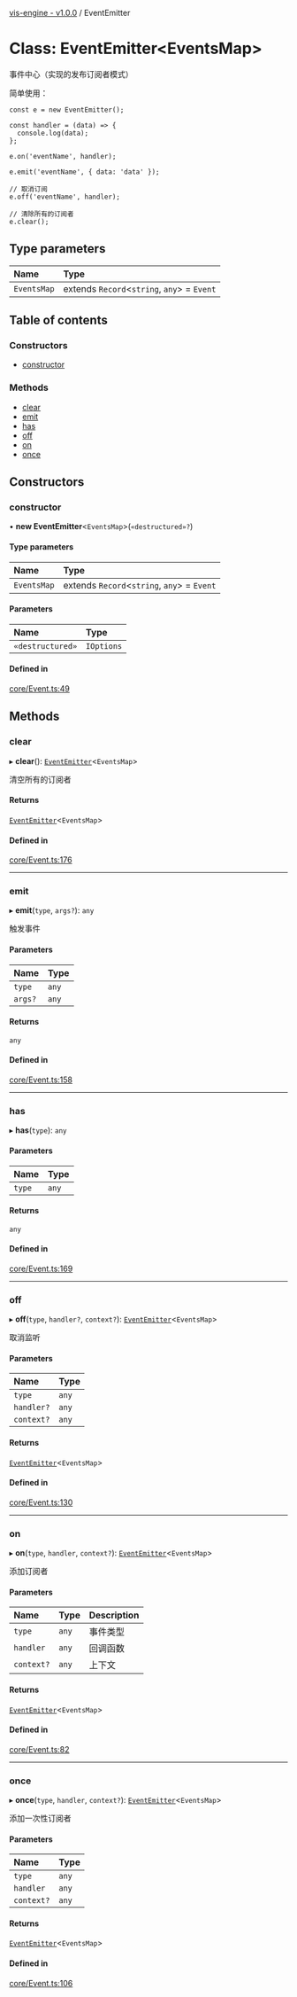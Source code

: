 [vis-engine - v1.0.0](../index.md) / EventEmitter

# Class: EventEmitter<EventsMap\>

事件中心（实现的发布订阅者模式）

简单使用：
```
const e = new EventEmitter();

const handler = (data) => {
  console.log(data);
};

e.on('eventName', handler);

e.emit('eventName', { data: 'data' });

// 取消订阅
e.off('eventName', handler);

// 清除所有的订阅者
e.clear();
```

## Type parameters

| Name | Type |
| :------ | :------ |
| `EventsMap` | extends `Record`<`string`, `any`\> = `Event` |

## Table of contents

### Constructors

- [constructor](EventEmitter.md#constructor)

### Methods

- [clear](EventEmitter.md#clear)
- [emit](EventEmitter.md#emit)
- [has](EventEmitter.md#has)
- [off](EventEmitter.md#off)
- [on](EventEmitter.md#on)
- [once](EventEmitter.md#once)

## Constructors

### constructor

• **new EventEmitter**<`EventsMap`\>(`«destructured»?`)

#### Type parameters

| Name | Type |
| :------ | :------ |
| `EventsMap` | extends `Record`<`string`, `any`\> = `Event` |

#### Parameters

| Name | Type |
| :------ | :------ |
| `«destructured»` | `IOptions` |

#### Defined in

[core/Event.ts:49](https://github.com/sakitam-gis/vis-engine/blob/master/src/core/Event.ts?at&#x3D;8558d24#line&#x3D;49)

## Methods

### clear

▸ **clear**(): [`EventEmitter`](EventEmitter.md)<`EventsMap`\>

清空所有的订阅者

#### Returns

[`EventEmitter`](EventEmitter.md)<`EventsMap`\>

#### Defined in

[core/Event.ts:176](https://github.com/sakitam-gis/vis-engine/blob/master/src/core/Event.ts?at&#x3D;8558d24#line&#x3D;176)

___

### emit

▸ **emit**(`type`, `args?`): `any`

触发事件

#### Parameters

| Name | Type |
| :------ | :------ |
| `type` | `any` |
| `args?` | `any` |

#### Returns

`any`

#### Defined in

[core/Event.ts:158](https://github.com/sakitam-gis/vis-engine/blob/master/src/core/Event.ts?at&#x3D;8558d24#line&#x3D;158)

___

### has

▸ **has**(`type`): `any`

#### Parameters

| Name | Type |
| :------ | :------ |
| `type` | `any` |

#### Returns

`any`

#### Defined in

[core/Event.ts:169](https://github.com/sakitam-gis/vis-engine/blob/master/src/core/Event.ts?at&#x3D;8558d24#line&#x3D;169)

___

### off

▸ **off**(`type`, `handler?`, `context?`): [`EventEmitter`](EventEmitter.md)<`EventsMap`\>

取消监听

#### Parameters

| Name | Type |
| :------ | :------ |
| `type` | `any` |
| `handler?` | `any` |
| `context?` | `any` |

#### Returns

[`EventEmitter`](EventEmitter.md)<`EventsMap`\>

#### Defined in

[core/Event.ts:130](https://github.com/sakitam-gis/vis-engine/blob/master/src/core/Event.ts?at&#x3D;8558d24#line&#x3D;130)

___

### on

▸ **on**(`type`, `handler`, `context?`): [`EventEmitter`](EventEmitter.md)<`EventsMap`\>

添加订阅者

#### Parameters

| Name | Type | Description |
| :------ | :------ | :------ |
| `type` | `any` | 事件类型 |
| `handler` | `any` | 回调函数 |
| `context?` | `any` | 上下文 |

#### Returns

[`EventEmitter`](EventEmitter.md)<`EventsMap`\>

#### Defined in

[core/Event.ts:82](https://github.com/sakitam-gis/vis-engine/blob/master/src/core/Event.ts?at&#x3D;8558d24#line&#x3D;82)

___

### once

▸ **once**(`type`, `handler`, `context?`): [`EventEmitter`](EventEmitter.md)<`EventsMap`\>

添加一次性订阅者

#### Parameters

| Name | Type |
| :------ | :------ |
| `type` | `any` |
| `handler` | `any` |
| `context?` | `any` |

#### Returns

[`EventEmitter`](EventEmitter.md)<`EventsMap`\>

#### Defined in

[core/Event.ts:106](https://github.com/sakitam-gis/vis-engine/blob/master/src/core/Event.ts?at&#x3D;8558d24#line&#x3D;106)
